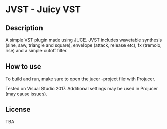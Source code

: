 # JVST - Juicy VST

## Description

A simple VST plugin made using JUCE. JVST includes wavetable synthesis (sine, saw, triangle and square), envelope (attack, release etc), fx (tremolo, rise) and a simple cutoff filter.

## How to use

To build and run, make sure to open the jucer -project file with Projucer.

Tested on Visual Studio 2017. Additional settings may be used in Projucer (may cause issues).

## License
TBA


